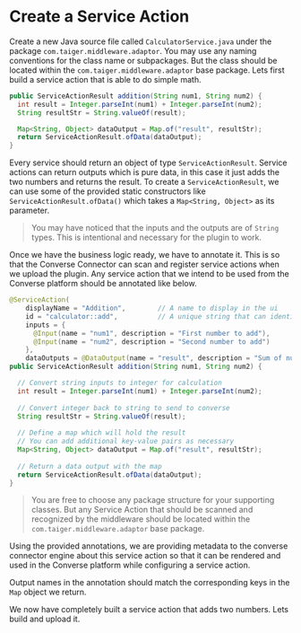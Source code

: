 # Create a Service Action

Create a new Java source file called `CalculatorService.java` under the package `com.taiger.middleware.adaptor`. You may use any naming conventions for the class name or subpackages. But the class should be located within the `com.taiger.middleware.adaptor` base package.  Lets first build a service action that is able to do simple math.

```java
public ServiceActionResult addition(String num1, String num2) {
  int result = Integer.parseInt(num1) + Integer.parseInt(num2);
  String resultStr = String.valueOf(result);

  Map<String, Object> dataOutput = Map.of("result", resultStr);
  return ServiceActionResult.ofData(dataOutput);
}
```

Every service should return an object of type `ServiceActionResult`. Service actions can return outputs which is pure data, in this case it just adds the two numbers and returns the result. To create a `ServiceActionResult`, we can use some of the provided static constructors like `ServiceActionResult.ofData()` which takes a `Map<String, Object>` as its parameter.

> You may have noticed that the inputs and the outputs are of `String` types. This is intentional and necessary for the plugin to work.

Once we have the business logic ready, we have to annotate it. This is so that the Converse Connector can scan and register service actions when we upload the plugin. Any service action that we intend to be used from the Converse platform should be annotated like below.

```java
@ServiceAction(
    displayName = "Addition",        // A name to display in the ui
    id = "calculator::add",          // A unique string that can identify this action
    inputs = {
      @Input(name = "num1", description = "First number to add"),
      @Input(name = "num2", description = "Second number to add")
    },
    dataOutputs = @DataOutput(name = "result", description = "Sum of num1 and num2"))
public ServiceActionResult addition(String num1, String num2) {

  // Convert string inputs to integer for calculation
  int result = Integer.parseInt(num1) + Integer.parseInt(num2);
  
  // Convert integer back to string to send to converse
  String resultStr = String.valueOf(result);
  
  // Define a map which will hold the result
  // You can add additional key-value pairs as necessary
  Map<String, Object> dataOutput = Map.of("result", resultStr);
  
  // Return a data output with the map
  return ServiceActionResult.ofData(dataOutput);
}
```

> You are free to choose any package structure for your supporting classes. But any Service Action that should be scanned and recognized by the middleware should be located within the `com.taiger.middleware.adaptor` base package.

Using the provided annotations, we are providing metadata to the converse connector engine about this service action so that it can be rendered and used in the Converse platform while configuring a service action. 

Output names in the annotation should match the corresponding keys in the `Map` object we return.

We now have completely built a service action that adds two numbers. Lets build and upload it.
